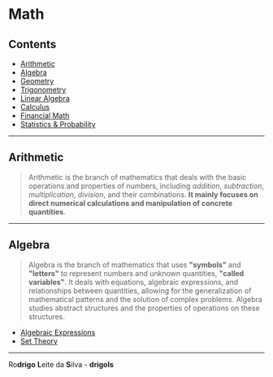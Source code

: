 # Math

## Contents

 - [Arithmetic](#arithmetic)
 - [Algebra](#algebra)
 - [Geometry](modules/geometry)
 - [Trigonometry](modules/trigonometry)
 - [Linear Algebra](modules/linear-algebra)
 - [Calculus](modules/calculus)
 - [Financial Math](modules/financial-math)
 - [Statistics & Probability](modules/stats-prop)

---

<div id="arithmetic"></div>

## Arithmetic

> Arithmetic is the branch of mathematics that deals with the basic operations and properties of numbers, including *addition*, *subtraction*, *multiplication*, *division*, and their combinations. **It mainly focuses on direct numerical calculations and manipulation of concrete quantities**.

---

<div id="algebra"></div>

## Algebra

> Algebra is the branch of mathematics that uses **"symbols"** and **"letters"** to represent numbers and unknown quantities, **"called variables"**. It deals with equations, algebraic expressions, and relationships between quantities, allowing for the generalization of mathematical patterns and the solution of complex problems. Algebra studies abstract structures and the properties of operations on these structures.

 - [Algebraic Expressions](modules/algebra/algebraic-expressions)
 - [Set Theory](modules/algebra/set-theory)

---

Ro**drigo** **L**eite da **S**ilva - **drigols**
